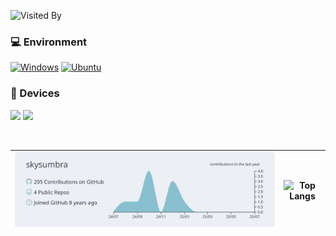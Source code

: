 ![Visited By](https://count.getloli.com/get/@skysumbra?theme=gelbooru)
  
### 💻 Environment
[![Windows](https://img.shields.io/badge/Windows%2010-00BBFF?style=flat-square&logo=Windows&logoColor=FFFFFF&labelColor=00BBFF)](https://www.microsoft.com/windows11)
[![Ubuntu](https://img.shields.io/badge/Ubuntu%2018.04-dd4814?style=flat-square&logo=ubuntu&logoColor=ffffff)](https://releases.ubuntu.com/20.04/)
  
### 📱 Devices
[![](https://img.shields.io/badge/Realme%20x7%20pro-black?style=for-the-badge)](https://www.realme.com/cn/realme-x7-pro/specs)
[![](https://img.shields.io/badge/Realme%20x7%20pro-black?style=for-the-badge)](https://www.realme.com/cn/realme-gt6/specs)

<p href="https://discord.gg/onlp" align="center">
    <img alt="" src="https://github-readme-stats.vercel.app/api?username=skysumbra&theme=tokyonight&show_icons=true">
</p>

 
[![](https://raw.githubusercontent.com/skysumbra/skysumbra/master/profile-summary-card-output/nord_bright/0-profile-details.svg)](https://github.com/vn7n24fzkq/github-profile-summary-cards) | ![Top Langs](https://github-readme-stats.vercel.app/api/top-langs/?username=skysumbra&layout=compact&bg_color=ffffff&title_color=FF1958&theme=swift&exclude_repo=kernel_xiaomi_odin,subconverter-meta ) |
| --- | --- |
